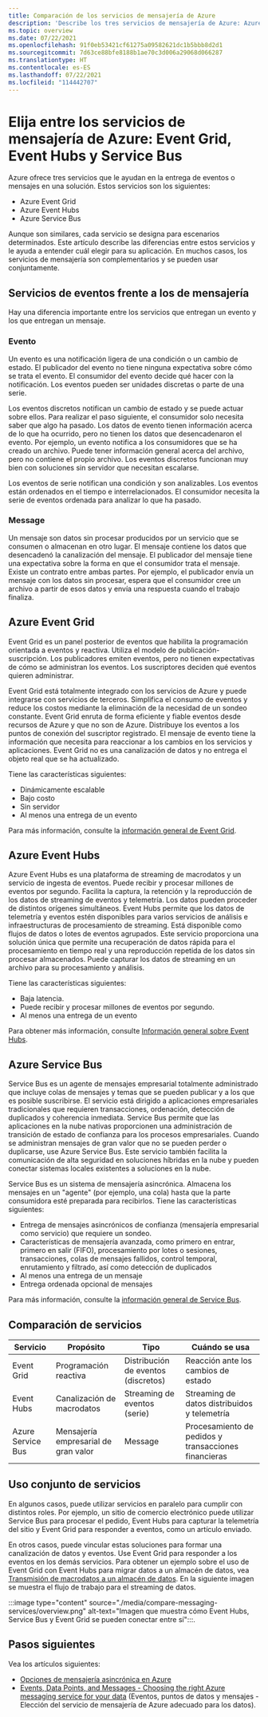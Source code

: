```yaml
---
title: Comparación de los servicios de mensajería de Azure
description: 'Describe los tres servicios de mensajería de Azure: Azure Event Grid, Event Hubs y Service Bus. Recomienda qué servicio usar para escenarios diferentes.'
ms.topic: overview
ms.date: 07/22/2021
ms.openlocfilehash: 91f0eb53421cf61275a09582621dc1b5bbb8d2d1
ms.sourcegitcommit: 7d63ce88bfe8188b1ae70c3d006a29068d066287
ms.translationtype: HT
ms.contentlocale: es-ES
ms.lasthandoff: 07/22/2021
ms.locfileid: "114442707"
---
```

# <a name="choose-between-azure-messaging-services---event-grid-event-hubs-and-service-bus"></a>Elija entre los servicios de mensajería de Azure: Event Grid, Event Hubs y Service Bus

Azure ofrece tres servicios que le ayudan en la entrega de eventos o mensajes en una solución. Estos servicios son los siguientes:

- Azure Event Grid
- Azure Event Hubs
- Azure Service Bus

Aunque son similares, cada servicio se designa para escenarios determinados. Este artículo describe las diferencias entre estos servicios y le ayuda a entender cuál elegir para su aplicación. En muchos casos, los servicios de mensajería son complementarios y se pueden usar conjuntamente.

## <a name="event-vs-message-services"></a>Servicios de eventos frente a los de mensajería
Hay una diferencia importante entre los servicios que entregan un evento y los que entregan un mensaje.

### <a name="event"></a>Evento
Un evento es una notificación ligera de una condición o un cambio de estado. El publicador del evento no tiene ninguna expectativa sobre cómo se trata el evento. El consumidor del evento decide qué hacer con la notificación. Los eventos pueden ser unidades discretas o parte de una serie.

Los eventos discretos notifican un cambio de estado y se puede actuar sobre ellos. Para realizar el paso siguiente, el consumidor solo necesita saber que algo ha pasado. Los datos de evento tienen información acerca de lo que ha ocurrido, pero no tienen los datos que desencadenaron el evento. Por ejemplo, un evento notifica a los consumidores que se ha creado un archivo. Puede tener información general acerca del archivo, pero no contiene el propio archivo. Los eventos discretos funcionan muy bien con soluciones sin servidor que necesitan escalarse.

Los eventos de serie notifican una condición y son analizables. Los eventos están ordenados en el tiempo e interrelacionados. El consumidor necesita la serie de eventos ordenada para analizar lo que ha pasado.

### <a name="message"></a>Message
Un mensaje son datos sin procesar producidos por un servicio que se consumen o almacenan en otro lugar. El mensaje contiene los datos que desencadenó la canalización del mensaje. El publicador del mensaje tiene una expectativa sobre la forma en que el consumidor trata el mensaje. Existe un contrato entre ambas partes. Por ejemplo, el publicador envía un mensaje con los datos sin procesar, espera que el consumidor cree un archivo a partir de esos datos y envía una respuesta cuando el trabajo finaliza.


## <a name="azure-event-grid"></a>Azure Event Grid
Event Grid es un panel posterior de eventos que habilita la programación orientada a eventos y reactiva. Utiliza el modelo de publicación-suscripción. Los publicadores emiten eventos, pero no tienen expectativas de cómo se administran los eventos. Los suscriptores deciden qué eventos quieren administrar.

Event Grid está totalmente integrado con los servicios de Azure y puede integrarse con servicios de terceros. Simplifica el consumo de eventos y reduce los costos mediante la eliminación de la necesidad de un sondeo constante. Event Grid enruta de forma eficiente y fiable eventos desde recursos de Azure y que no son de Azure. Distribuye los eventos a los puntos de conexión del suscriptor registrado. El mensaje de evento tiene la información que necesita para reaccionar a los cambios en los servicios y aplicaciones. Event Grid no es una canalización de datos y no entrega el objeto real que se ha actualizado.

Tiene las características siguientes:

- Dinámicamente escalable
- Bajo costo
- Sin servidor
- Al menos una entrega de un evento

Para más información, consulte la [información general de Event Grid](overview.md).

## <a name="azure-event-hubs"></a>Azure Event Hubs
Azure Event Hubs es una plataforma de streaming de macrodatos y un servicio de ingesta de eventos. Puede recibir y procesar millones de eventos por segundo. Facilita la captura, la retención y la reproducción de los datos de streaming de eventos y telemetría. Los datos pueden proceder de distintos orígenes simultáneos. Event Hubs permite que los datos de telemetría y eventos estén disponibles para varios servicios de análisis e infraestructuras de procesamiento de streaming. Está disponible como flujos de datos o lotes de eventos agrupados. Este servicio proporciona una solución única que permite una recuperación de datos rápida para el procesamiento en tiempo real y una reproducción repetida de los datos sin procesar almacenados. Puede capturar los datos de streaming en un archivo para su procesamiento y análisis.

Tiene las características siguientes:

- Baja latencia.
- Puede recibir y procesar millones de eventos por segundo.
- Al menos una entrega de un evento

Para obtener más información, consulte [Información general sobre Event Hubs](../event-hubs/event-hubs-about.md).

## <a name="azure-service-bus"></a>Azure Service Bus
Service Bus es un agente de mensajes empresarial totalmente administrado que incluye colas de mensajes y temas que se pueden publicar y a los que es posible suscribirse. El servicio está dirigido a aplicaciones empresariales tradicionales que requieren transacciones, ordenación, detección de duplicados y coherencia inmediata. Service Bus permite que las aplicaciones en la nube nativas proporcionen una administración de transición de estado de confianza para los procesos empresariales. Cuando se administran mensajes de gran valor que no se pueden perder o duplicarse, use Azure Service Bus. Este servicio también facilita la comunicación de alta seguridad en soluciones híbridas en la nube y pueden conectar sistemas locales existentes a soluciones en la nube.

Service Bus es un sistema de mensajería asincrónica. Almacena los mensajes en un "agente" (por ejemplo, una cola) hasta que la parte consumidora esté preparada para recibirlos. Tiene las características siguientes:

- Entrega de mensajes asincrónicos de confianza (mensajería empresarial como servicio) que requiere un sondeo.
- Características de mensajería avanzada, como primero en entrar, primero en salir (FIFO), procesamiento por lotes o sesiones, transacciones, colas de mensajes fallidos, control temporal, enrutamiento y filtrado, así como detección de duplicados
- Al menos una entrega de un mensaje
- Entrega ordenada opcional de mensajes

Para más información, consulte la [información general de Service Bus](../service-bus-messaging/service-bus-messaging-overview.md).

## <a name="comparison-of-services"></a>Comparación de servicios

| Servicio | Propósito | Tipo | Cuándo se usa |
| ------- | ------- | ---- | ----------- |
| Event Grid | Programación reactiva | Distribución de eventos (discretos) | Reacción ante los cambios de estado |
| Event Hubs | Canalización de macrodatos | Streaming de eventos (serie) | Streaming de datos distribuidos y telemetría |
| Azure Service Bus | Mensajería empresarial de gran valor | Message | Procesamiento de pedidos y transacciones financieras |

## <a name="use-the-services-together"></a>Uso conjunto de servicios
En algunos casos, puede utilizar servicios en paralelo para cumplir con distintos roles. Por ejemplo, un sitio de comercio electrónico puede utilizar Service Bus para procesar el pedido, Event Hubs para capturar la telemetría del sitio y Event Grid para responder a eventos, como un artículo enviado.

En otros casos, puede vincular estas soluciones para formar una canalización de datos y eventos. Use Event Grid para responder a los eventos en los demás servicios. Para obtener un ejemplo sobre el uso de Event Grid con Event Hubs para migrar datos a un almacén de datos, vea [Transmisión de macrodatos a un almacén de datos](event-grid-event-hubs-integration.md). En la siguiente imagen se muestra el flujo de trabajo para el streaming de datos.

:::image type="content" source="./media/compare-messaging-services/overview.png" alt-text="Imagen que muestra cómo Event Hubs, Service Bus y Event Grid se pueden conectar entre sí":::.

## <a name="next-steps"></a>Pasos siguientes
Vea los artículos siguientes: 
- [Opciones de mensajería asincrónica en Azure](/azure/architecture/guide/technology-choices/messaging)
- [Events, Data Points, and Messages - Choosing the right Azure messaging service for your data](https://azure.microsoft.com/blog/events-data-points-and-messages-choosing-the-right-azure-messaging-service-for-your-data/) (Eventos, puntos de datos y mensajes - Elección del servicio de mensajería de Azure adecuado para los datos).

